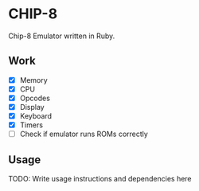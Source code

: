 # CHIP-8

Chip-8 Emulator written in Ruby.

## Work
- [x] Memory 
- [x] CPU
- [x] Opcodes
- [x] Display
- [x] Keyboard
- [x] Timers
- [ ] Check if emulator runs ROMs correctly

## Usage

TODO: Write usage instructions and dependencies here
